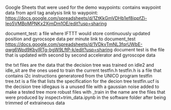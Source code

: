 Google Sheets that were used for the demo 
waypoints: contains waypoint data from april tag analysis 
link to waypoint:
https://docs.google.com/spreadsheets/d/1ZtKkGmVDHb1ef8ippfZi-Ieo5VMBoMPNKx2XjmDm1OE/edit?usp=sharing


document_test: a file where IFTTT would store continuously updated position and gyrocsope data per minute 
link to document_test
https://docs.google.com/spreadsheets/d/1VDkvTmNL3fqrUWbE-qwg6Wpd9KbylRTg-bgW9LftP-k/edit?usp=sharing
document test is the file that is updated with second by second accelerator and gyroscope data

the txt files are the data that the decision tree was trained on
idle2 and idle_sit are the ones used to train the current testfin.h 
testfin.h is a file that contains i2c instructions generatored from the UNICO program 
testfin tree.txt is a file that lists the specification for the decion tree 
testfin.ucf is the decision tree 
idlegaus is a unused file with a gaussian noise added to make a tested tree more robust 
files with _train in the name are the files that were produced by inspect+trim_data.ipynb in the software folder after being trimmed of extraineous data 
